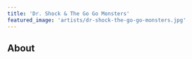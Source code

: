 ```yaml
---
title: 'Dr. Shock & The Go Go Monsters'
featured_image: 'artists/dr-shock-the-go-go-monsters.jpg'
---
```


## About


